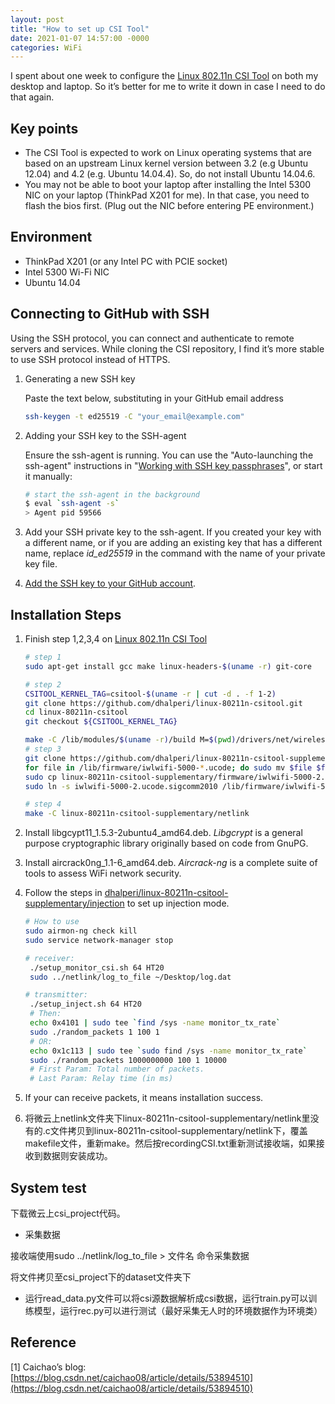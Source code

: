 ```yaml
---
layout: post
title: "How to set up CSI Tool"
date: 2021-01-07 14:57:00 -0000
categories: WiFi
---
```


I spent about one week to configure the [Linux 802.11n CSI Tool](https://dhalperi.github.io/linux-80211n-csitool/) on both my desktop and laptop. So it’s better for me to write it down in case I need to do that again.

## Key points

- The CSI Tool is expected to work on Linux operating systems that are based on an upstream Linux kernel version between 3.2 (e.g Ubuntu 12.04) and 4.2 (e.g. Ubuntu 14.04.4). So, do not install Ubuntu 14.04.6.
- You may not be able to boot your laptop after installing the Intel 5300 NIC on your laptop (ThinkPad X201 for me). In that case, you need to flash the bios first. (Plug out the NIC before entering PE environment.)

## Environment

- ThinkPad X201 (or any Intel PC with PCIE socket)
- Intel 5300 Wi-Fi NIC
- Ubuntu 14.04

## Connecting to GitHub with SSH

Using the SSH protocol, you can connect and authenticate to remote servers and services. While cloning the CSI repository, I find it’s more stable to use SSH protocol instead of HTTPS.

1. Generating a new SSH key

   Paste the text below, substituting in your GitHub email address

   ```bash
   ssh-keygen -t ed25519 -C "your_email@example.com"
   ```

2. Adding your SSH key to the SSH-agent

   Ensure the ssh-agent is running. You can use the "Auto-launching the ssh-agent" instructions in "[Working with SSH key passphrases](https://docs.github.com/en/free-pro-team@latest/articles/working-with-ssh-key-passphrases)", or start it manually:

   ```bash
   # start the ssh-agent in the background
   $ eval `ssh-agent -s`
   > Agent pid 59566
   ```

3. Add your SSH private key to the ssh-agent. If you created your key with a different name, or if you are adding an existing key that has a different name, replace *id_ed25519* in the command with the name of your private key file.
4. [Add the SSH key to your GitHub account](https://docs.github.com/en/free-pro-team@latest/articles/adding-a-new-ssh-key-to-your-github-account).

## Installation Steps

1. Finish step 1,2,3,4 on [Linux 802.11n CSI Tool](https://dhalperi.github.io/linux-80211n-csitool/) 

   ```bash
   # step 1
   sudo apt-get install gcc make linux-headers-$(uname -r) git-core
   
   # step 2
   CSITOOL_KERNEL_TAG=csitool-$(uname -r | cut -d . -f 1-2)
   git clone https://github.com/dhalperi/linux-80211n-csitool.git
   cd linux-80211n-csitool
   git checkout ${CSITOOL_KERNEL_TAG}
   
   make -C /lib/modules/$(uname -r)/build M=$(pwd)/drivers/net/wireless/iwlwifi modules
   # step 3
   git clone https://github.com/dhalperi/linux-80211n-csitool-supplementary.git
   for file in /lib/firmware/iwlwifi-5000-*.ucode; do sudo mv $file $file.orig; done
   sudo cp linux-80211n-csitool-supplementary/firmware/iwlwifi-5000-2.ucode.sigcomm2010 /lib/firmware/
   sudo ln -s iwlwifi-5000-2.ucode.sigcomm2010 /lib/firmware/iwlwifi-5000-2.ucode
   
   # step 4
   make -C linux-80211n-csitool-supplementary/netlink
   ```

2. Install libgcypt11_1.5.3-2ubuntu4_amd64.deb. *Libgcrypt* is a general purpose cryptographic library originally based on code from GnuPG.

3. Install aircrack0ng_1.1-6_amd64.deb. *Aircrack-ng* is a complete suite of tools to assess WiFi network security.

4. Follow the steps in [dhalperi/linux-80211n-csitool-supplementary/injection](https://github.com/dhalperi/linux-80211n-csitool-supplementary/tree/master/injection) to set up injection mode.

   ```bash
   # How to use
   sudo airmon-ng check kill
   sudo service network-manager stop
   
   # receiver:
   	./setup_monitor_csi.sh 64 HT20
   	sudo ../netlink/log_to_file ~/Desktop/log.dat
   
   # transmitter:
   	./setup_inject.sh 64 HT20
   	# Then:
   	echo 0x4101 | sudo tee `find /sys -name monitor_tx_rate`
   	sudo ./random_packets 1 100 1
   	# OR:
   	echo 0x1c113 | sudo tee `sudo find /sys -name monitor_tx_rate`
   	sudo ./random_packets 1000000000 100 1 10000
   	# First Param: Total number of packets.
   	# Last Param: Relay time (in ms)
   ```

5. If your can receive packets, it means installation success.

6. 将微云上netlink文件夹下linux-80211n-csitool-supplementary/netlink里没有的.c文件拷贝到linux-80211n-csitool-supplementary/netlink下，覆盖makefile文件，重新make。然后按recordingCSI.txt重新测试接收端，如果接收到数据则安装成功。

## System test

下载微云上csi_project代码。

- 采集数据

接收端使用sudo ../netlink/log_to_file > 文件名 命令采集数据

将文件拷贝至csi_project下的dataset文件夹下

- 运行read_data.py文件可以将csi源数据解析成csi数据，运行train.py可以训练模型，运行rec.py可以进行测试（最好采集无人时的环境数据作为环境类）

## Reference

[1] Caichao’s blog: [https://blog.csdn.net/caichao08/article/details/53894510](https://blog.csdn.net/caichao08/article/details/53894510)